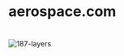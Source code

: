 # aerospace.com
#
![187-layers](https://user-images.githubusercontent.com/45110318/124150976-5e78fd80-da92-11eb-8b1d-61151c1c92fe.png)

